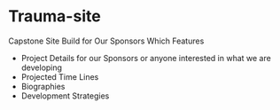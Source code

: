 # Trauma-site

Capstone Site Build for Our Sponsors Which Features

* Project Details for our Sponsors or anyone interested in what we are developing
* Projected Time Lines 
* Biographies
* Development Strategies
